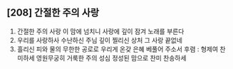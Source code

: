 ## [208] 간절한 주의 사랑

1) 간절한 주의 사랑 이 맘에 넘치니 사랑에 깊이 잠겨 노래를 부른다
2) 우리를 사랑하사 수난하신 주님 깊이 찔리신 상처 그 사랑 끝없네
3) 흘리신 피와 물의 무한한 공로로 우리게 온갖 은혜 베풀어 주소서
후렴 : 형제여 찬미하세 영원무궁히 거룩한 주의 성심 정성된 맘으로 찬미 찬송하세
